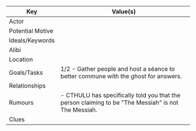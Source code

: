 | Key              | Value(s)                                                                                            |
| ---------------- | --------------------------------------------------------------------------------------------------- |
| Actor            |                                                                                                     |
| Potential Motive |                                                                                                     |
| Ideals/Keywords  |                                                                                                     |
| Alibi            |                                                                                                     |
| Location         |                                                                                                     |
| Goals/Tasks      | 1/2 - Gather people and host a séance to better commune with the ghost for answers.                 |
| Relationships    |                                                                                                     |
| Rumours          | - CTHULU has specifically told you that the person claiming to be "The Messiah" is not The Messiah. |
| Clues            |                                                                                                            